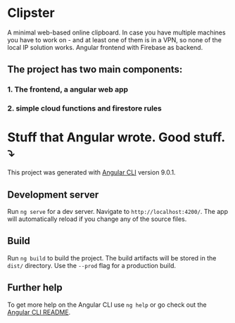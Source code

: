 # Clipster

A minimal web-based online clipboard. In case you have multiple machines you have to work on - and at least one of them is in a VPN, so none of the local IP solution works.
Angular frontend with Firebase as backend.

## The project has two main components:

### 1. The frontend, a angular web app

### 2. simple cloud functions and firestore rules


# Stuff that Angular wrote. Good stuff. ⤵

This project was generated with [Angular CLI](https://github.com/angular/angular-cli) version 9.0.1.

## Development server

Run `ng serve` for a dev server. Navigate to `http://localhost:4200/`. The app will automatically reload if you change any of the source files.

## Build

Run `ng build` to build the project. The build artifacts will be stored in the `dist/` directory. Use the `--prod` flag for a production build.

## Further help

To get more help on the Angular CLI use `ng help` or go check out the [Angular CLI README](https://github.com/angular/angular-cli/blob/master/README.md).
